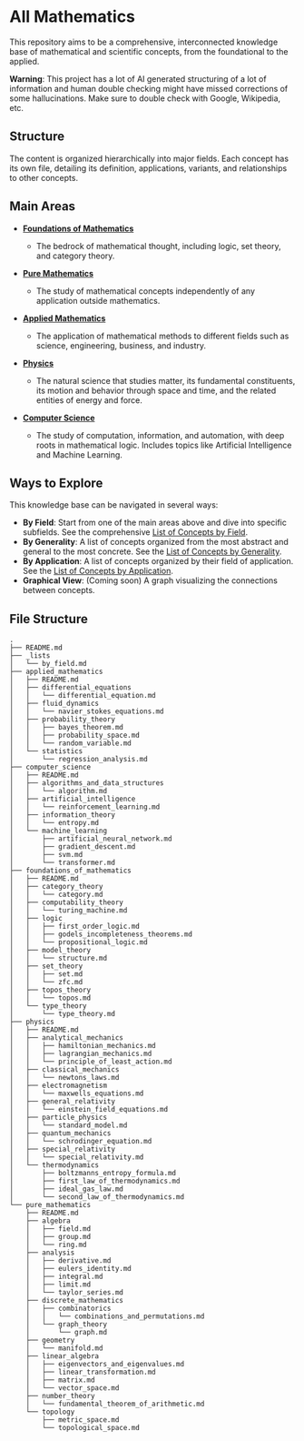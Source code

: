 # All Mathematics

This repository aims to be a comprehensive, interconnected knowledge base of mathematical and scientific concepts, from the foundational to the applied.

**Warning**: This project has a lot of AI generated structuring of a lot of information and human double checking might have missed corrections of some hallucinations. Make sure to double check with Google, Wikipedia, etc.

## Structure

The content is organized hierarchically into major fields. Each concept has its own file, detailing its definition, applications, variants, and relationships to other concepts.

## Main Areas

- [**Foundations of Mathematics**](./foundations_of_mathematics/README.md)
  - The bedrock of mathematical thought, including logic, set theory, and category theory.

- [**Pure Mathematics**](./pure_mathematics/README.md)
  - The study of mathematical concepts independently of any application outside mathematics.

- [**Applied Mathematics**](./applied_mathematics/README.md)
  - The application of mathematical methods to different fields such as science, engineering, business, and industry.

- [**Physics**](./physics/README.md)
  - The natural science that studies matter, its fundamental constituents, its motion and behavior through space and time, and the related entities of energy and force.

- [**Computer Science**](./computer_science/README.md)
  - The study of computation, information, and automation, with deep roots in mathematical logic. Includes topics like Artificial Intelligence and Machine Learning.

## Ways to Explore

This knowledge base can be navigated in several ways:

- **By Field**: Start from one of the main areas above and dive into specific subfields. See the comprehensive [List of Concepts by Field](./_lists/by_field.md).
- **By Generality**: A list of concepts organized from the most abstract and general to the most concrete. See the [List of Concepts by Generality](./_lists/by_generality.md).
- **By Application**: A list of concepts organized by their field of application. See the [List of Concepts by Application](./_lists/by_application.md).
- **Graphical View**: (Coming soon) A graph visualizing the connections between concepts.

## File Structure

```
.
├── README.md
├── _lists
│   └── by_field.md
├── applied_mathematics
│   ├── README.md
│   ├── differential_equations
│   │   └── differential_equation.md
│   ├── fluid_dynamics
│   │   └── navier_stokes_equations.md
│   ├── probability_theory
│   │   ├── bayes_theorem.md
│   │   ├── probability_space.md
│   │   └── random_variable.md
│   └── statistics
│       └── regression_analysis.md
├── computer_science
│   ├── README.md
│   ├── algorithms_and_data_structures
│   │   └── algorithm.md
│   ├── artificial_intelligence
│   │   └── reinforcement_learning.md
│   ├── information_theory
│   │   └── entropy.md
│   └── machine_learning
│       ├── artificial_neural_network.md
│       ├── gradient_descent.md
│       ├── svm.md
│       └── transformer.md
├── foundations_of_mathematics
│   ├── README.md
│   ├── category_theory
│   │   └── category.md
│   ├── computability_theory
│   │   └── turing_machine.md
│   ├── logic
│   │   ├── first_order_logic.md
│   │   ├── godels_incompleteness_theorems.md
│   │   └── propositional_logic.md
│   ├── model_theory
│   │   └── structure.md
│   ├── set_theory
│   │   ├── set.md
│   │   └── zfc.md
│   ├── topos_theory
│   │   └── topos.md
│   └── type_theory
│       └── type_theory.md
├── physics
│   ├── README.md
│   ├── analytical_mechanics
│   │   ├── hamiltonian_mechanics.md
│   │   ├── lagrangian_mechanics.md
│   │   └── principle_of_least_action.md
│   ├── classical_mechanics
│   │   └── newtons_laws.md
│   ├── electromagnetism
│   │   └── maxwells_equations.md
│   ├── general_relativity
│   │   └── einstein_field_equations.md
│   ├── particle_physics
│   │   └── standard_model.md
│   ├── quantum_mechanics
│   │   └── schrodinger_equation.md
│   ├── special_relativity
│   │   └── special_relativity.md
│   └── thermodynamics
│       ├── boltzmanns_entropy_formula.md
│       ├── first_law_of_thermodynamics.md
│       ├── ideal_gas_law.md
│       └── second_law_of_thermodynamics.md
└── pure_mathematics
    ├── README.md
    ├── algebra
    │   ├── field.md
    │   ├── group.md
    │   └── ring.md
    ├── analysis
    │   ├── derivative.md
    │   ├── eulers_identity.md
    │   ├── integral.md
    │   ├── limit.md
    │   └── taylor_series.md
    ├── discrete_mathematics
    │   ├── combinatorics
    │   │   └── combinations_and_permutations.md
    │   └── graph_theory
    │       └── graph.md
    ├── geometry
    │   └── manifold.md
    ├── linear_algebra
    │   ├── eigenvectors_and_eigenvalues.md
    │   ├── linear_transformation.md
    │   ├── matrix.md
    │   └── vector_space.md
    ├── number_theory
    │   └── fundamental_theorem_of_arithmetic.md
    └── topology
        ├── metric_space.md
        └── topological_space.md
```
